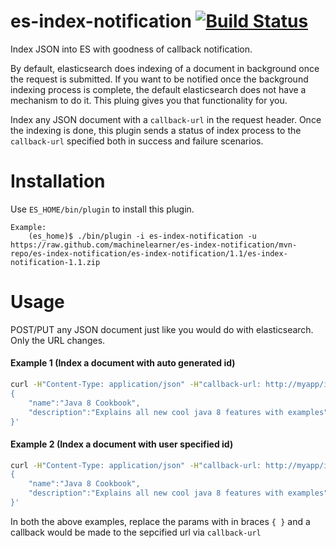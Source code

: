 es-index-notification [![Build Status](https://travis-ci.org/machinelearner/es-index-notification.png?branch=master)](https://travis-ci.org/machinelearner/es-index-notification)
=====================

Index JSON into ES with goodness of callback notification.

By default, elasticsearch does indexing of a document in background once the request is submitted. If you want to be notified once the background indexing process is complete, the default elasticsearch does not have a mechanism to do it. This pluing gives you that functionality for you.

Index any JSON document with a `callback-url` in the request header. Once the indexing is done, this plugin sends a status of index process to the `callback-url` specified both in success and failure scenarios.


Installation
=====================

Use `ES_HOME/bin/plugin` to install this plugin.

```
Example:
    (es_home)$ ./bin/plugin -i es-index-notification -u https://raw.github.com/machinelearner/es-index-notification/mvn-repo/es-index-notification/es-index-notification/1.1/es-index-notification-1.1.zip
```

Usage
======

POST/PUT any JSON document just like you would do with elasticsearch. Only the URL changes.

#### Example 1 (Index a document with auto generated id)

```bash
curl -H"Content-Type: application/json" -H"callback-url: http://myapp/index/notification" -XPOST http://host:port/es-index-notification/{index}/{type} -d'
{
    "name":"Java 8 Cookbook",
    "description":"Explains all new cool java 8 features with examples"
}'
```



#### Example 2 (Index a document with user specified id)

```bash
curl -H"Content-Type: application/json" -H"callback-url: http://myapp/index/notification" -XPUT http://host:port/es-index-notification/{index}/{type}/{id} -d'
{
    "name":"Java 8 Cookbook",
    "description":"Explains all new cool java 8 features with examples"
}'
```
    
In both the above examples, replace the params with in braces `{ }` and a callback would be made to the sepcified url via `callback-url`

